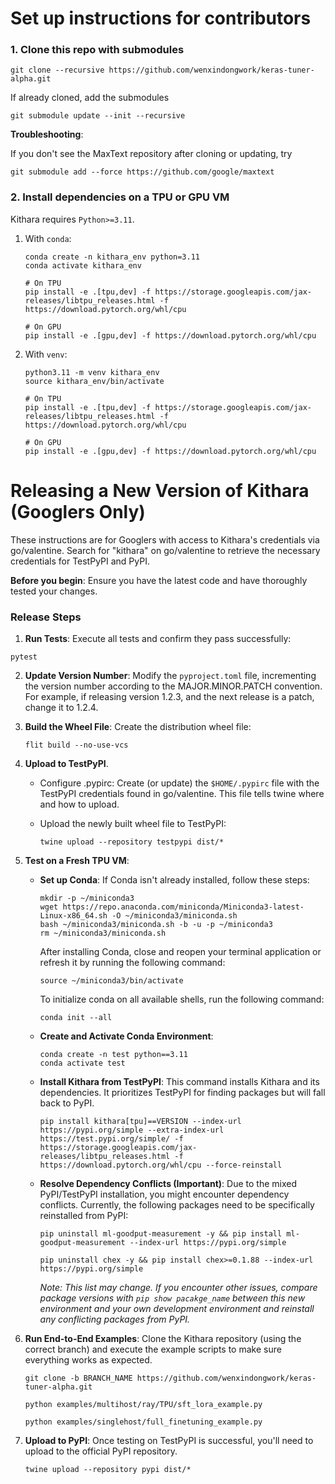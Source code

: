 # Set up instructions for contributors

### 1. Clone this repo with submodules

```
git clone --recursive https://github.com/wenxindongwork/keras-tuner-alpha.git
```

If already cloned, add the submodules

```
git submodule update --init --recursive
```

**Troubleshooting**:

If you don't see the MaxText repository after cloning or updating, try

```
git submodule add --force https://github.com/google/maxtext
```

### 2. Install dependencies on a TPU or GPU VM

Kithara requires `Python>=3.11`.

1. With `conda`: 
    ```
    conda create -n kithara_env python=3.11
    conda activate kithara_env

    # On TPU
    pip install -e .[tpu,dev] -f https://storage.googleapis.com/jax-releases/libtpu_releases.html -f https://download.pytorch.org/whl/cpu 

    # On GPU
    pip install -e .[gpu,dev] -f https://download.pytorch.org/whl/cpu 
    ```
2. With `venv`:

    ```
    python3.11 -m venv kithara_env
    source kithara_env/bin/activate 
    
    # On TPU
    pip install -e .[tpu,dev] -f https://storage.googleapis.com/jax-releases/libtpu_releases.html -f https://download.pytorch.org/whl/cpu 

    # On GPU
    pip install -e .[gpu,dev] -f https://download.pytorch.org/whl/cpu 
    ```

# Releasing a New Version of Kithara (Googlers Only)
These instructions are for Googlers with access to Kithara's credentials via go/valentine.  Search for "kithara" on go/valentine to retrieve the necessary credentials for TestPyPI and PyPI.

**Before you begin**: Ensure you have the latest code and have thoroughly tested your changes.

### Release Steps

1. **Run Tests**:  Execute all tests and confirm they pass successfully:

```
pytest
``` 

2. **Update Version Number**: Modify the `pyproject.toml` file, incrementing the version number according to the MAJOR.MINOR.PATCH convention.  For example, if releasing version 1.2.3, and the next release is a patch, change it to 1.2.4.


3. **Build the Wheel File**: Create the distribution wheel file:

    ```
    flit build --no-use-vcs
    ```

4. **Upload to TestPyPI**. 

    - Configure .pypirc: Create (or update) the `$HOME/.pypirc` file with the TestPyPI credentials found in go/valentine. This file tells twine where and how to upload.


    - Upload the newly built wheel file to TestPyPI:

        ```
        twine upload --repository testpypi dist/*
        ```

5. **Test on a Fresh TPU VM**:  

    - **Set up Conda**: If Conda isn't already installed, follow these steps:

        ```
        mkdir -p ~/miniconda3
        wget https://repo.anaconda.com/miniconda/Miniconda3-latest-Linux-x86_64.sh -O ~/miniconda3/miniconda.sh
        bash ~/miniconda3/miniconda.sh -b -u -p ~/miniconda3
        rm ~/miniconda3/miniconda.sh
        ```
        After installing Conda, close and reopen your terminal application or refresh it by running the following command:
        ```
        source ~/miniconda3/bin/activate
        ```

        To initialize conda on all available shells, run the following command:
        ```
        conda init --all
        ```

    - **Create and Activate Conda Environment**:

        ```
        conda create -n test python==3.11
        conda activate test
        ```
    - **Install Kithara from TestPyPI**: This command installs Kithara and its dependencies. It prioritizes TestPyPI for finding packages but will fall back to PyPI. 
        ```
        pip install kithara[tpu]==VERSION --index-url https://pypi.org/simple --extra-index-url https://test.pypi.org/simple/ -f https://storage.googleapis.com/jax-releases/libtpu_releases.html -f  https://download.pytorch.org/whl/cpu --force-reinstall
        ```
    - **Resolve Dependency Conflicts (Important)**: Due to the mixed PyPI/TestPyPI installation, you might encounter dependency conflicts.  Currently, the following packages need to be specifically reinstalled from PyPI:

        ```
        pip uninstall ml-goodput-measurement -y && pip install ml-goodput-measurement --index-url https://pypi.org/simple 

        pip uninstall chex -y && pip install chex>=0.1.88 --index-url https://pypi.org/simple 
        ```
        _Note: This list may change.  If you encounter other issues, compare package versions with `pip show pacakge_name` between this new environment and your own development environment and reinstall any conflicting packages from PyPI._

6. **Run End-to-End Examples**: Clone the Kithara repository (using the correct branch) and execute the example scripts to make sure everything works as expected.

    ```
    git clone -b BRANCH_NAME https://github.com/wenxindongwork/keras-tuner-alpha.git
    ```
    
    ```
    python examples/multihost/ray/TPU/sft_lora_example.py
    ```
    
    ```
    python examples/singlehost/full_finetuning_example.py
    ```

7. **Upload to PyPI**: Once testing on TestPyPI is successful, you'll need to upload to the official PyPI repository. 

    ```
    twine upload --repository pypi dist/* 
    ```
    

